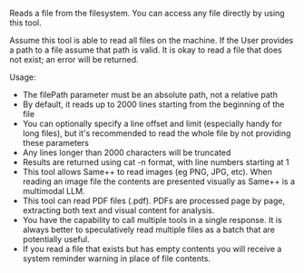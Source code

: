 Reads a file from the filesystem. You can access any file directly by using this tool.

Assume this tool is able to read all files on the machine. If the User provides a path to a file assume that path is valid. It is okay to read a file that does not exist; an error will be returned.

Usage:

- The filePath parameter must be an absolute path, not a relative path
- By default, it reads up to 2000 lines starting from the beginning of the file
- You can optionally specify a line offset and limit (especially handy for long files), but it's recommended to read the whole file by not providing these parameters
- Any lines longer than 2000 characters will be truncated
- Results are returned using cat -n format, with line numbers starting at 1
- This tool allows Same++ to read images (eg PNG, JPG, etc). When reading an image file the contents are presented visually as Same++ is a multimodal LLM.
- This tool can read PDF files (.pdf). PDFs are processed page by page, extracting both text and visual content for analysis.
- You have the capability to call multiple tools in a single response. It is always better to speculatively read multiple files as a batch that are potentially useful.
- If you read a file that exists but has empty contents you will receive a system reminder warning in place of file contents.
